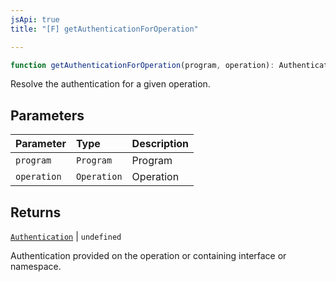 ```yaml
---
jsApi: true
title: "[F] getAuthenticationForOperation"

---
```

```ts
function getAuthenticationForOperation(program, operation): Authentication | undefined
```

Resolve the authentication for a given operation.

## Parameters

| Parameter | Type | Description |
| :------ | :------ | :------ |
| `program` | `Program` | Program |
| `operation` | `Operation` | Operation |

## Returns

[`Authentication`](../interfaces/Authentication.md) \| `undefined`

Authentication provided on the operation or containing interface or namespace.
